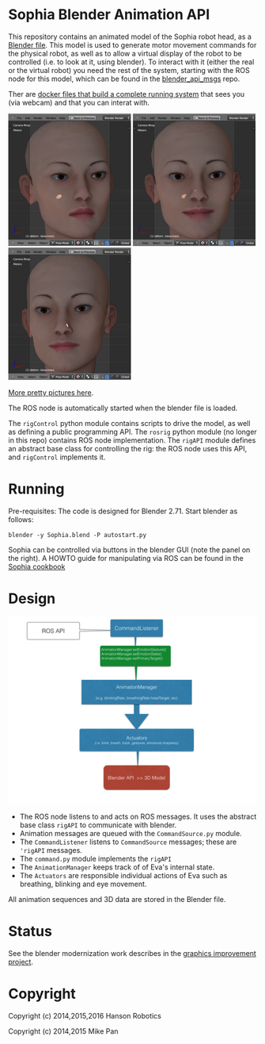 # Sophia Blender Animation API

This repository contains an animated model of the Sophia robot head, as a
[Blender file](https://www.blender.org/). This model is used to generate
motor movement commands for the physical robot, as well as to allow a
virtual display of the robot to be controlled (i.e. to look at it,
using blender).  To interact with it (either the real or the virtual robot)
you need the rest of the system, starting with the ROS node for this
model, which can be found in the 
[blender_api_msgs](https://github.com/hansonrobotics/blender_api_msgs) repo.

Ther are [docker files that build a complete running system](https://github.com/opencog/docker/tree/master/indigo)
that sees you (via webcam) and that you can interat with.

![Eva Splash 1](docs/thumbnails/Eva-1-small.png) ![Eva Splash 2](docs/thumbnails/Eva-2-small.png) ![Eva Splash 3](docs/thumbnails/Eva-3-small.png)

[More pretty pictures here](docs/eva2.md).

The ROS node is automatically started when the blender file is loaded.

The `rigControl` python module contains scripts to drive the model, as
well as defining a public programming API. The `rosrig` python module
(no longer in this repo) contains ROS node implementation. The `rigAPI` 
module defines an abstract base class for controlling the rig: the ROS 
node uses this API, and `rigControl` implements it.

# Running

Pre-requisites: The code is designed for Blender 2.71.
Start blender as follows:

```
blender -y Sophia.blend -P autostart.py
```

Sophia can be controlled via buttons in the blender GUI (note the panel
on the right).  A HOWTO guide for manipulating via ROS can be found in
the [Sophia cookbook](https://github.com/hansonrobotics/blender_api_msgs/blob/master/cookbook.md)


# Design

![UML Diagram](docs/evaEmoDesign.png)

* The ROS node listens to and acts on ROS messages.  It uses the
  abstract base class `rigAPI` to communicate with blender.
* Animation messages are queued with the `CommandSource.py` module.
* The `CommandListener` listens to `CommandSource` messages; these
  are `'rigAPI` messages.
* The `command.py` module implements the `rigAPI`
* The `AnimationManager` keeps track of of Eva's internal state.
* The `Actuators` are responsible individual actions of Eva such as
  breathing, blinking and eye movement.

All animation sequences and 3D data are stored in the Blender file.

# Status
See the blender modernization work  describes in the
[graphics improvement project](docs/eva2.md).

# Copyright

Copyright (c) 2014,2015,2016 Hanson Robotics

Copyright (c) 2014,2015 Mike Pan
